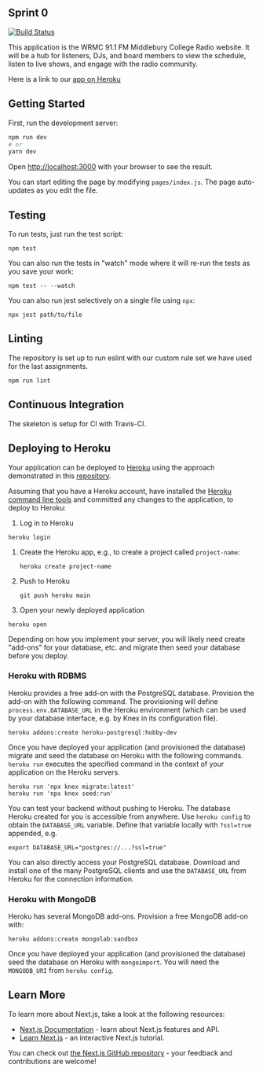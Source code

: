 ## Sprint 0

[![Build Status](https://travis-ci.com/csci312-s21/project-blackberry-binturong.svg?branch=main)](https://travis-ci.com/csci312-s21/project-blackberry-binturong)

This application is the WRMC 91.1 FM Middlebury College Radio website. It will be a hub for listeners, DJs, and board members to view the schedule, listen to live shows, and engage with the radio community.

Here is a link to our [app on Heroku](https://wrmc-website.herokuapp.com/)



## Getting Started

First, run the development server:

```bash
npm run dev
# or
yarn dev
```

Open [http://localhost:3000](http://localhost:3000) with your browser to see the result.

You can start editing the page by modifying `pages/index.js`. The page auto-updates as you edit the file.

## Testing

To run tests, just run the test script:

```
npm test
```

You can also run the tests in "watch" mode where it will re-run the tests as you save your work:

```
npm test -- --watch
```

You can also run jest selectively on a single file using `npx`:

```
npx jest path/to/file
```

## Linting

The repository is set up to run eslint with our custom rule set we have used for the last assignments.

```
npm run lint
```

## Continuous Integration

The skeleton is setup for CI with Travis-CI.

## Deploying to Heroku

Your application can be deployed to [Heroku](heroku.com) using the approach demonstrated in this [repository](https://github.com/mars/heroku-cra-node).

Assuming that you have a Heroku account, have installed the [Heroku command line tools](https://devcenter.heroku.com/articles/heroku-cli) and committed any changes to the application, to deploy to Heroku:

1. Log in to Heroku

```
heroku login
```

1. Create the Heroku app, e.g., to create a project called `project-name`:

   ```
   heroku create project-name
   ```

1. Push to Heroku

   ```
   git push heroku main
   ```

1. Open your newly deployed application

```
heroku open
```

Depending on how you implement your server, you will likely need create "add-ons" for your database, etc. and migrate then seed your database before you deploy.

### Heroku with RDBMS

Heroku provides a free add-on with the PostgreSQL database. Provision the add-on with the following command. The provisioning will define `process.env.DATABASE_URL` in the Heroku environment (which can be used by your database interface, e.g. by Knex in its configuration file).

```
heroku addons:create heroku-postgresql:hobby-dev
```

Once you have deployed your application (and provisioned the database) migrate and seed the database on Heroku with the following commands. `heroku run` executes the specified command in the context of your application on the Heroku servers.

```
heroku run 'npx knex migrate:latest'
heroku run 'npx knex seed:run'
```

You can test your backend without pushing to Heroku. The database Heroku created for you is accessible from anywhere. Use `heroku config` to obtain the `DATABASE_URL` variable. Define that variable locally with `?ssl=true` appended, e.g.

```
export DATABASE_URL="postgres://...?ssl=true"
```

You can also directly access your PostgreSQL database. Download and install one of the many PostgreSQL clients and use the `DATABASE_URL` from Heroku for the connection information.

### Heroku with MongoDB

Heroku has several MongoDB add-ons. Provision a free MongoDB add-on with:

```
heroku addons:create mongolab:sandbox
```

Once you have deployed your application (and provisioned the database) seed the database on Heroku with `mongoimport`. You will need the `MONGODB_URI` from `heroku config`.

## Learn More

To learn more about Next.js, take a look at the following resources:

- [Next.js Documentation](https://nextjs.org/docs) - learn about Next.js features and API.
- [Learn Next.js](https://nextjs.org/learn) - an interactive Next.js tutorial.

You can check out [the Next.js GitHub repository](https://github.com/vercel/next.js/) - your feedback and contributions are welcome!

